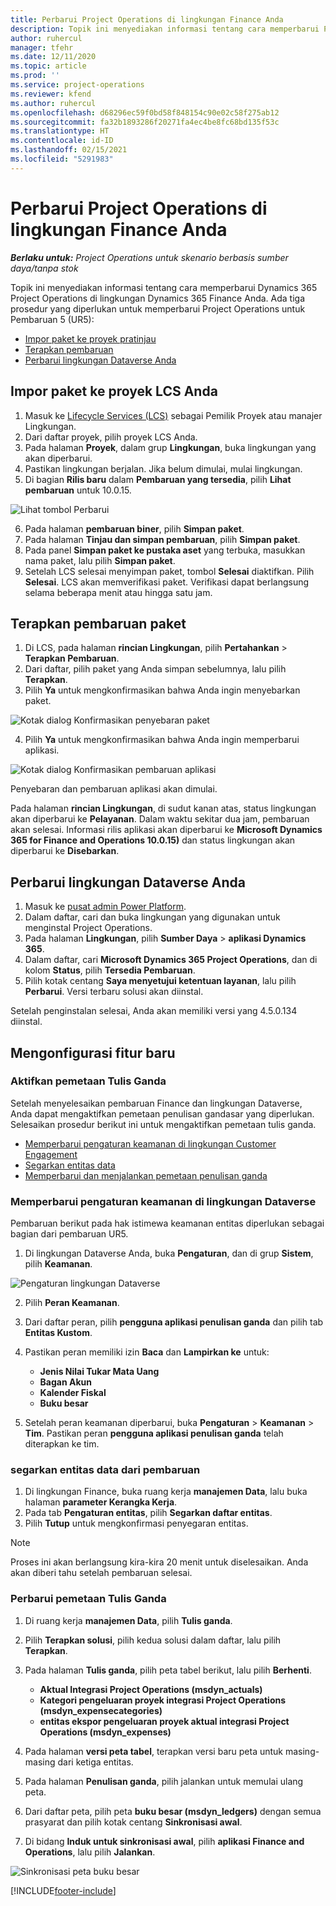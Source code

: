 ```yaml
---
title: Perbarui Project Operations di lingkungan Finance Anda
description: Topik ini menyediakan informasi tentang cara memperbarui Project Operations di lingkungan Dynamics 365 Finance Anda.
author: ruhercul
manager: tfehr
ms.date: 12/11/2020
ms.topic: article
ms.prod: ''
ms.service: project-operations
ms.reviewer: kfend
ms.author: ruhercul
ms.openlocfilehash: d68296ec59f0bd58f848154c90e02c58f275ab12
ms.sourcegitcommit: fa32b1893286f20271fa4ec4be8fc68bd135f53c
ms.translationtype: HT
ms.contentlocale: id-ID
ms.lasthandoff: 02/15/2021
ms.locfileid: "5291983"
---
```

# <a name="update-project-operations-in-your-finance-environment"></a>Perbarui Project Operations di lingkungan Finance Anda

_**Berlaku untuk:** Project Operations untuk skenario berbasis sumber daya/tanpa stok_


Topik ini menyediakan informasi tentang cara memperbarui Dynamics 365 Project Operations di lingkungan Dynamics 365 Finance Anda. Ada tiga prosedur yang diperlukan untuk memperbarui Project Operations untuk Pembaruan 5 (UR5):

- [Impor paket ke proyek pratinjau](#import)
- [Terapkan pembaruan](#apply)
- [Perbarui lingkungan Dataverse Anda](#update)

## <a name="import-the-package-into-your-lcs-project"></a><a name="import"></a>Impor paket ke proyek LCS Anda

1. Masuk ke [Lifecycle Services (LCS)](https://lcs.dynamics.com/) sebagai Pemilik Proyek atau manajer Lingkungan.
2. Dari daftar proyek, pilih proyek LCS Anda.
3. Pada halaman **Proyek**, dalam grup **Lingkungan**, buka lingkungan yang akan diperbarui.
4. Pastikan lingkungan berjalan. Jika belum dimulai, mulai lingkungan.
5. Di bagian **Rilis baru** dalam **Pembaruan yang tersedia**, pilih **Lihat pembaruan** untuk 10.0.15.

![Lihat tombol Perbarui](media/view-update.png)

6. Pada halaman **pembaruan biner**, pilih **Simpan paket**.
7. Pada halaman **Tinjau dan simpan pembaruan**, pilih **Simpan paket**.
8. Pada panel **Simpan paket ke pustaka aset** yang terbuka, masukkan nama paket, lalu pilih **Simpan paket**.
9. Setelah LCS selesai menyimpan paket, tombol **Selesai** diaktifkan. Pilih **Selesai**. LCS akan memverifikasi paket. Verifikasi dapat berlangsung selama beberapa menit atau hingga satu jam.


## <a name="apply-the-package-update"></a><a name="apply"></a>Terapkan pembaruan paket

1. Di LCS, pada halaman **rincian Lingkungan**, pilih **Pertahankan** > **Terapkan Pembaruan**.
2. Dari daftar, pilih paket yang Anda simpan sebelumnya, lalu pilih **Terapkan**.
3. Pilih **Ya** untuk mengkonfirmasikan bahwa Anda ingin menyebarkan paket.

![Kotak dialog Konfirmasikan penyebaran paket](media/confirm-package-deployment.png)

4. Pilih **Ya** untuk mengkonfirmasikan bahwa Anda ingin memperbarui aplikasi.

![Kotak dialog Konfirmasikan pembaruan aplikasi](media/confirm-application-update.png)

Penyebaran dan pembaruan aplikasi akan dimulai. 

Pada halaman **rincian Lingkungan**, di sudut kanan atas, status lingkungan akan diperbarui ke **Pelayanan**. Dalam waktu sekitar dua jam, pembaruan akan selesai. Informasi rilis aplikasi akan diperbarui ke **Microsoft Dynamics 365 for Finance and Operations 10.0.15)** dan status lingkungan akan diperbarui ke **Disebarkan**.


## <a name="update-your-dataverse-environment"></a><a name="update"></a>Perbarui lingkungan Dataverse Anda

1. Masuk ke [pusat admin Power Platform](https://admin.powerplatform.com/).
2. Dalam daftar, cari dan buka lingkungan yang digunakan untuk menginstal Project Operations.
3. Pada halaman **Lingkungan**, pilih **Sumber Daya** > **aplikasi Dynamics 365**.
4. Dalam daftar, cari **Microsoft Dynamics 365 Project Operations**, dan di kolom **Status**, pilih **Tersedia Pembaruan**.
5. Pilih kotak centang **Saya menyetujui ketentuan layanan**, lalu pilih **Perbarui**. Versi terbaru solusi akan diinstal.

Setelah penginstalan selesai, Anda akan memiliki versi yang 4.5.0.134 diinstal.

## <a name="configure-new-features"></a>Mengonfigurasi fitur baru

### <a name="enable-dual-write-mapping"></a>Aktifkan pemetaan Tulis Ganda

Setelah menyelesaikan pembaruan Finance dan lingkungan Dataverse, Anda dapat mengaktifkan pemetaan penulisan gandasar yang diperlukan. Selesaikan prosedur berikut ini untuk mengaktifkan pemetaan tulis ganda.

- [Memperbarui pengaturan keamanan di lingkungan Customer Engagement](#security)
- [Segarkan entitas data](#refresh)
- [Memperbarui dan menjalankan pemetaan penulisan ganda](#run)

### <a name="update-security-settings-on-the-dataverse-environment"></a><a name="security"></a>Memperbarui pengaturan keamanan di lingkungan Dataverse

Pembaruan berikut pada hak istimewa keamanan entitas diperlukan sebagai bagian dari pembaruan UR5.

1. Di lingkungan Dataverse Anda, buka **Pengaturan**, dan di grup **Sistem**, pilih **Keamanan**.

![Pengaturan lingkungan Dataverse](media/Picture21.png)

2. Pilih **Peran Keamanan**.
3. Dari daftar peran, pilih **pengguna aplikasi penulisan ganda** dan pilih tab **Entitas Kustom**. 
4. Pastikan peran memiliki izin **Baca** dan **Lampirkan ke** untuk:

      - **Jenis Nilai Tukar Mata Uang**
      - **Bagan Akun** 
      - **Kalender Fiskal** 
      - **Buku besar**

5. Setelah peran keamanan diperbarui, buka **Pengaturan** > **Keamanan** > **Tim**. Pastikan peran **pengguna aplikasi penulisan ganda** telah diterapkan ke tim. 

### <a name="refresh-data-entities-from-the-update"></a><a name="refresh"></a>segarkan entitas data dari pembaruan

1. Di lingkungan Finance, buka ruang kerja **manajemen Data**, lalu buka halaman **parameter Kerangka Kerja**.
2. Pada tab **Pengaturan entitas**, pilih **Segarkan daftar entitas**.
3. Pilih **Tutup** untuk mengkonfirmasi penyegaran entitas.

 > [!NOTE]
 > Proses ini akan berlangsung kira-kira 20 menit untuk diselesaikan. Anda akan diberi tahu setelah pembaruan selesai.

### <a name="update-dual-write-mappings"></a><a name="run"></a>Perbarui pemetaan Tulis Ganda

1. Di ruang kerja **manajemen Data**, pilih **Tulis ganda**.
2. Pilih **Terapkan solusi**, pilih kedua solusi dalam daftar, lalu pilih **Terapkan**.
3. Pada halaman **Tulis ganda**, pilih peta tabel berikut, lalu pilih **Berhenti**.

    - **Aktual Integrasi Project Operations (msdyn_actuals)**
    - **Kategori pengeluaran proyek integrasi Project Operations (msdyn_expensecategories)**
    - **entitas ekspor pengeluaran proyek aktual integrasi Project Operations (msdyn_expenses)**

4. Pada halaman **versi peta tabel**, terapkan versi baru peta untuk masing-masing dari ketiga entitas.
5. Pada halaman **Penulisan ganda**, pilih jalankan untuk memulai ulang peta.
6. Dari daftar peta, pilih peta **buku besar (msdyn_ledgers)** dengan semua prasyarat dan pilih kotak centang **Sinkronisasi awal**. 
7. Di bidang **Induk untuk sinkronisasi awal**, pilih **aplikasi Finance and Operations**, lalu pilih **Jalankan**.
 
 ![Sinkronisasi peta buku besar](media/DW6.png)
 


[!INCLUDE[footer-include](../includes/footer-banner.md)]